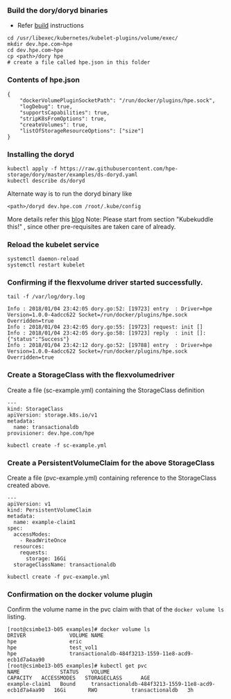 ### Build the dory/doryd binaries

- Refer [build](https://github.com/hpe-storage/dory/blob/master/docs/dory/README.md#building) instructions

```
cd /usr/libexec/kubernetes/kubelet-plugins/volume/exec/
mkdir dev.hpe.com~hpe
cd dev.hpe.com~hpe
cp <path>/dory hpe
# create a file called hpe.json in this folder
```

### Contents of hpe.json
```
{
    "dockerVolumePluginSocketPath": "/run/docker/plugins/hpe.sock",
    "logDebug": true,
    "supportsCapabilities": true,
    "stripK8sFromOptions": true,
    "createVolumes": true,
    "listOfStorageResourceOptions": ["size"]
}
```

### Installing the doryd 
```
kubectl apply -f https://raw.githubusercontent.com/hpe-storage/dory/master/examples/ds-doryd.yaml
kubectl describe ds/doryd
```
Alternate way is to run the doryd binary like

```
<path>/doryd dev.hpe.com /root/.kube/config
```

More details refer this [blog](https://developer.hpe.com/blog/doryd-a-dynamic-provisioner-for-docker-volume-plugins)
Note: Please start from section "Kubekuddle this!" , since other pre-requisites are taken care of already.

### Reload the kubelet service
```
systemctl daemon-reload
systemctl restart kubelet
```
### Confirming if the flexvolume driver started successfully.
```
tail -f /var/log/dory.log
```

```
Info : 2018/01/04 23:42:05 dory.go:52: [19723] entry  : Driver=hpe Version=1.0.0-4adcc622 Socket=/run/docker/plugins/hpe.sock Overridden=true
Info : 2018/01/04 23:42:05 dory.go:55: [19723] request: init []
Info : 2018/01/04 23:42:05 dory.go:58: [19723] reply  : init []: {"status":"Success"}
Info : 2018/01/04 23:42:12 dory.go:52: [19788] entry  : Driver=hpe Version=1.0.0-4adcc622 Socket=/run/docker/plugins/hpe.sock Overridden=true
```

### Create a StorageClass with the flexvolumedriver
Create a file (sc-example.yml) containing the StorageClass definition 
```
---
kind: StorageClass
apiVersion: storage.k8s.io/v1
metadata:
  name: transactionaldb
provisioner: dev.hpe.com/hpe
```
```
kubectl create -f sc-example.yml
```
### Create a PersistentVolumeClaim for the above StorageClass
Create a file (pvc-example.yml) containing reference to the StorageClass 
created above.
```
---
apiVersion: v1
kind: PersistentVolumeClaim
metadata:
  name: example-claim1
spec:
  accessModes:
    - ReadWriteOnce
  resources:
    requests:
      storage: 16Gi
  storageClassName: transactionaldb
```
```
kubectl create -f pvc-example.yml
```

### Confirmation on the docker volume plugin
Confirm the volume name in the pvc claim with that of the `docker volume ls` listing.

```
[root@csimbe13-b05 examples]# docker volume ls
DRIVER              VOLUME NAME
hpe                 eric
hpe                 test_vol1
hpe                 transactionaldb-484f3213-1559-11e8-acd9-ecb1d7a4aa90
[root@csimbe13-b05 examples]# kubectl get pvc
NAME             STATUS    VOLUME                                                 CAPACITY   ACCESSMODES   STORAGECLASS      AGE
example-claim1   Bound     transactionaldb-484f3213-1559-11e8-acd9-ecb1d7a4aa90   16Gi       RWO           transactionaldb   3h
```
